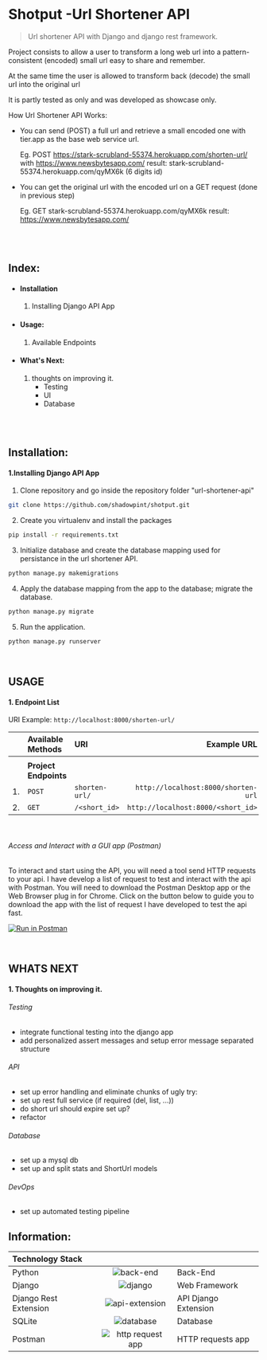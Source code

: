 <!-- header -->
<h1 style="text-align: left; margin-top:0px;">
  Shotput -Url Shortener API
</h1>

> Url shortener API with Django and django rest framework.






Project consists to allow a user to transform a long web url into a
pattern-consistent (encoded) small url easy to share and remember.

At the same time the user is allowed to transform back (decode)
the small url into the original url 

It is partly tested as only and was developed as showcase only.




How Url Shortener API Works:
- You can send (POST) a full url and retrieve a small encoded one with tier.app as the base web service url.

    Eg. POST https://stark-scrubland-55374.herokuapp.com/shorten-url/
        with https://www.newsbytesapp.com/
        result: stark-scrubland-55374.herokuapp.com/qyMX6k (6 digits id)
    
- You can get the original url with the encoded url on a GET request (done in previous step)

    Eg. GET stark-scrubland-55374.herokuapp.com/qyMX6k
        result: https://www.newsbytesapp.com/
        

<br><br>

## Index:
- #### Installation
    1. Installing Django API App

- #### Usage:
    1. Available Endpoints

- #### What's Next:
    1. thoughts on improving it.
        - Testing
        - UI
        - Database
     




<br><br>


## Installation:
#### 1.Installing Django API App

1. Clone repository and go inside the repository folder "url-shortener-api"
```sh
git clone https://github.com/shadowpint/shotput.git
```

2. Create you virtualenv and install the packages
```sh
pip install -r requirements.txt
```

3. Initialize database and create the database mapping used for persistance in the url shortener API.
```sh
python manage.py makemigrations
```

4. Apply the database mapping from the app to the database; migrate the database.
```sh
python manage.py migrate
```

5. Run the application.
```sh
python manage.py runserver
```


<br>

## USAGE
#### 1. Endpoint List
URI Example: `http://localhost:8000/shorten-url/`


| | Available Methods | URI | Example URL |
| -: | :- | :- | -: |
| | | | |
| | **Project Endpoints** | | |
| 1. | `POST` | `shorten-url/` | `http://localhost:8000/shorten-url` |
| 2. | `GET`  | `/<short_id>` | `http://localhost:8000/<short_id>` |


<br>



###### Access and Interact with a GUI app (Postman)
To interact and start using the API, you will need a tool send HTTP requests to your api. I have develop a list of request to test and interact with the api with Postman. You will need to download the Postman Desktop app or the Web Browser plug in for Chrome. Click on the button below to guide you to download the app with the list of request I have developed to test the api fast.

[![Run in Postman](https://run.pstmn.io/button.svg)](https://app.getpostman.com/run-collection/0ceacd6a31a6ad47ec4e)

<br>


## WHATS NEXT
#### 1. Thoughts on improving it.

###### Testing
- integrate functional testing into the django app
- add personalized assert messages and setup error message separated structure
###### API
- set up error handling and eliminate chunks of ugly try:
- set up rest full service (if required (del, list, ...))
- do short url should expire set up?
- refactor
###### Database
- set up a mysql db 
- set up and split stats and ShortUrl models
###### DevOps
- set up automated testing pipeline


## Information:
| Technology Stack |  |  |
| :- | :-: | :- |
| Python                    | ![back-end][python]                   | Back-End |
| Django                    | ![django][django]                     | Web Framework |
| Django Rest Extension     | ![api-extension][django-rest-extension]| API Django Extension |
| SQLite                    | ![database][sqlite]                   | Database |
| Postman                   | ![http request app][postman]          | HTTP requests app |

<br><br>






<!-- Links -->
<!-- Profiles -->
[github-profile]: https://github.com/shadowpint/


<!-- Extra -->
[postman-button-svg]:https://run.pstmn.io/button.svg



<!-- Repos -->
[github-repo]: https://github.com/shadowpint/shotput.git



<!-- images -->
[python]: readme/python.png
[django]: readme/django.png
[django-rest-extension]: readme/django-rest-extension.png
[sqlite]: readme/sqlite.jpeg
[postman]: readme/postman.png